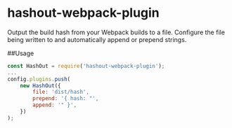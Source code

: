 # hashout-webpack-plugin
Output the build hash from your Webpack builds to a file. 
Configure the file being written to and automatically append or prepend strings.

##Usage
```js
const HashOut = require('hashout-webpack-plugin');
...
config.plugins.push(
    new HashOut({
        file: 'dist/hash',
        prepend: '{ hash: "',
        append: '" }',
    })
);

```
